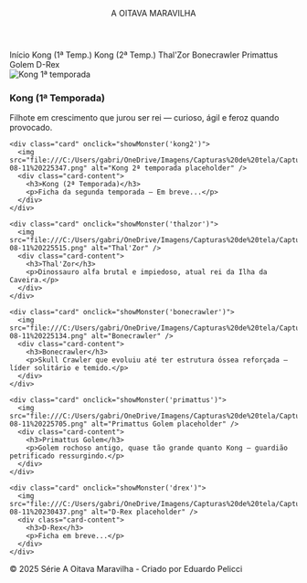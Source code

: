 <!DOCTYPE html>
<html lang="pt-BR">
<head>
<meta charset="UTF-8" />
<meta name="viewport" content="width=device-width, initial-scale=1" />
<title>Ilha da Caveira - Monstros</title>
<style>
  @import url('https://fonts.googleapis.com/css2?family=Nosifer&display=swap');

  * { margin: 0; padding: 0; box-sizing: border-box; }
  body {
    background: url('https://images.unsplash.com/photo-1506744038136-46273834b3fb?auto=format&fit=crop&w=1470&q=80') no-repeat center center fixed;
    background-size: cover;
    color: #f0f0f0;
    font-family: Arial, sans-serif;
    min-height: 100vh;
    display: flex; flex-direction: column;
  }

  header {
    background: rgba(0,0,0,0.8); padding: 1rem 2rem; text-align: center;
    font-family: 'Nosifer', cursive; font-size: 2.8rem; letter-spacing: .15em;
    text-shadow: 2px 2px 6px #000;
  }

  nav { background: rgba(0,0,0,0.7); padding: .5rem 1rem; text-align:center; }
  nav a {
    color: #d1a54a; text-decoration:none; font-weight:bold; margin:0 .6rem; font-size:1.05rem;
    transition: color .25s; cursor:pointer;
  }
  nav a:hover { color:#f7e06e; }

  main {
    flex-grow:1; background: rgba(0,0,0,0.6); padding: 2rem;
    display: grid; grid-template-columns: repeat(auto-fit,minmax(250px,1fr)); gap:1.6rem;
  }

  .card {
    background: rgba(30,30,30,0.92); border:2px solid #7a5c1b; border-radius:10px; overflow:hidden;
    cursor:pointer; box-shadow:0 0 15px #7a5c1b; transition: transform .25s, box-shadow .25s;
  }
  .card:hover { transform: scale(1.04); box-shadow:0 0 30px #d1a54a; }
  .card img { width:100%; height:180px; object-fit:cover; display:block; }
  .card-content { padding:1rem; }
  .card-content h3 { font-family:'Nosifer',cursive; color:#d1a54a; margin-bottom:.4rem; font-size:1.4rem; text-shadow:1px 1px 3px #000; }
  .card-content p { color:#ccc; font-size:.95rem; line-height:1.3; }

  footer { background: rgba(0,0,0,0.8); text-align:center; padding:1rem; color:#aaa; font-size:.85rem; }

  /* Monster page */
  .monster-page { max-width:900px; margin:2rem auto; background: rgba(15,15,15,0.92); border-radius:12px; padding:2rem; box-shadow:0 0 30px #7a5c1b; }
  .monster-page img { width:100%; max-height:420px; object-fit:cover; border-radius:8px; margin-bottom:1.2rem; box-shadow:0 0 20px #d1a54a; }
  .monster-page h2 { font-family:'Nosifer',cursive; color:#d1a54a; font-size:2.2rem; margin-bottom:.8rem; text-align:center; text-shadow:2px 2px 5px #000; }
  .monster-page h3 { margin-top:1.2rem; color:#f7e06e; font-size:1.15rem; border-bottom:2px solid #d1a54a; padding-bottom:.35rem; }
  .monster-page p, .monster-page ul { color:#ddd; font-size:1rem; line-height:1.45; margin-bottom:.6rem; }
  .monster-page ul { margin-left:1.2rem; }

  .back-button { display:inline-block; margin-top:1.2rem; padding:.6rem 1rem; background:#d1a54a; color:#000; font-weight:700; border-radius:6px; text-decoration:none; box-shadow:0 0 10px #d1a54a; cursor:pointer; }
  .back-button:hover { background:#f7e06e; }

  @media (max-width:600px) {
    header { font-size:2rem; padding:1rem; }
    main { padding:1rem; gap:1rem; }
    .card img { height:140px; }
    .monster-page { padding:1rem; margin:1rem; }
  }
</style>
</head>
<body>

<header>A OITAVA MARAVILHA</header>

<nav>
  <a onclick="showHome(); return false;">Início</a>
  <a onclick="showMonster('kong1'); return false;">Kong (1ª Temp.)</a>
  <a onclick="showMonster('kong2'); return false;">Kong (2ª Temp.)</a>
  <a onclick="showMonster('thalzor'); return false;">Thal'Zor</a>
  <a onclick="showMonster('bonecrawler'); return false;">Bonecrawler</a>
  <a onclick="showMonster('primattus'); return false;">Primattus Golem</a>
  <a onclick="showMonster('drex'); return false;">D-Rex</a>
</nav>

<main id="main-content">

  <!-- Home / cards -->
  <section id="home-page">
    <div class="card" onclick="showMonster('kong1')">
      <img src="file:///H:/EA%20FC%202025/kong_jovem2.png" alt="Kong 1ª temporada" />
      <div class="card-content">
        <h3>Kong (1ª Temporada)</h3>
        <p>Filhote em crescimento que jurou ser rei — curioso, ágil e feroz quando provocado.</p>
      </div>
    </div>

    <div class="card" onclick="showMonster('kong2')">
      <img src="file:///C:/Users/gabri/OneDrive/Imagens/Capturas%20de%20tela/Captura%20de%20tela%202025-08-11%20225347.png" alt="Kong 2ª temporada placeholder" />
      <div class="card-content">
        <h3>Kong (2ª Temporada)</h3>
        <p>Ficha da segunda temporada — Em breve...</p>
      </div>
    </div>

    <div class="card" onclick="showMonster('thalzor')">
      <img src="file:///C:/Users/gabri/OneDrive/Imagens/Capturas%20de%20tela/Captura%20de%20tela%202025-08-11%20225515.png" alt="Thal'Zor" />
      <div class="card-content">
        <h3>Thal'Zor</h3>
        <p>Dinossauro alfa brutal e impiedoso, atual rei da Ilha da Caveira.</p>
      </div>
    </div>

    <div class="card" onclick="showMonster('bonecrawler')">
      <img src="file:///C:/Users/gabri/OneDrive/Imagens/Capturas%20de%20tela/Captura%20de%20tela%202025-08-11%20225134.png" alt="Bonecrawler" />
      <div class="card-content">
        <h3>Bonecrawler</h3>
        <p>Skull Crawler que evoluiu até ter estrutura óssea reforçada — líder solitário e temido.</p>
      </div>
    </div>

    <div class="card" onclick="showMonster('primattus')">
      <img src="file:///C:/Users/gabri/OneDrive/Imagens/Capturas%20de%20tela/Captura%20de%20tela%202025-08-11%20225705.png" alt="Primattus Golem placeholder" />
      <div class="card-content">
        <h3>Primattus Golem</h3>
        <p>Golem rochoso antigo, quase tão grande quanto Kong — guardião petrificado ressurgindo.</p>
      </div>
    </div>

    <div class="card" onclick="showMonster('drex')">
      <img src="file:///C:/Users/gabri/OneDrive/Imagens/Capturas%20de%20tela/Captura%20de%20tela%202025-08-11%20230437.png" alt="D-Rex placeholder" />
      <div class="card-content">
        <h3>D-Rex</h3>
        <p>Ficha em breve...</p>
      </div>
    </div>
  </section>

  <!-- Páginas individuais -->

  <!-- Kong 1ª temporada -->
  <section id="monster-kong1" class="monster-page" style="display:none;">
    <h2>King Kong (1ª Temporada)</h2>
    <img src="file:///H:/EA%20FC%202025/kong_jovem.png.png" alt="Kong 1ª temporada" />
    <h3>Ficha</h3>
    <p><strong>Nome:</strong> King Kong<br/>
       <strong>Idade:</strong> 3 anos<br/>
       <strong>Altura:</strong> Início: 8 m • Final: 13 m<br/>
       <strong>Peso:</strong> ~15 a 25 toneladas<br/>
       <strong>Espécie:</strong> Titanus Kong<br/>
       <strong>Afiliação:</strong> Protetor parcial da Ilha da Caveira (em desenvolvimento)<br/>
       <strong>Status:</strong> Vivo</p>

    <h3>História</h3>
    <p>Antes de Kong nascer, Kratos governava a ilha. Thal'Zor liderou uma rebelião que matou Mara (mãe de Kong) e Kratos. Kong, escondido, testemunhou a morte dos pais e jurou se tornar rei. Cresceu sozinho, aprendendo a sobreviver, caçar e lutar.</p>

    <h3>Aparência</h3>
    <p>Mais magro, músculos em formação, pelagem lisa e olhos totalmente amarelos (sem pupilas visíveis).</p>

    <h3>Personalidade</h3>
    <p>Curioso, explorador, inteligente para sua idade, imaturo em momentos de raiva. Extremamente protetor com o que gosta; perde o controle ao ver algo querido destruído.</p>

    <h3>Habilidades</h3>
    <ul>
      <li>Força juvenil — derruba criaturas maiores.</li>
      <li>Agilidade superior à versão adulta.</li>
      <li>Inteligência tática (analisa antes de atacar).</li>
      <li>Grande mobilidade e escalada.</li>
    </ul>

    <h3>Comportamento</h3>
    <p>Patrulha áreas pequenas do território, enfrenta ameaças diretas e demonstra aprendizado contínuo com cada luta.</p>

    <a class="back-button" onclick="showHome(); return false;">Voltar</a>
  </section>

  <!-- Kong 2ª temporada (em breve) -->
  <section id="monster-kong2" class="monster-page" style="display:none;">
    <h2>Kong (2ª Temporada)</h2>
    <img src="file:///C:/Users/gabri/OneDrive/Imagens/Capturas%20de%20tela/Captura%20de%20tela%202025-08-11%20043207.png" alt="Kong 2ª temporada" />
    <p>Ficha da segunda temporada — Em breve...</p>
    <a class="back-button" onclick="showHome(); return false;">Voltar</a>
  </section>

  <!-- Thal'Zor -->
  <section id="monster-thalzor" class="monster-page" style="display:none;">
    <h2>Thal'Zor</h2>
    <img src="file:///C:/Users/gabri/OneDrive/Imagens/Capturas%20de%20tela/Captura%20de%20tela%202025-08-11%20222456.png" alt="Thal'Zor" />
    <h3>História</h3>
    <p>Dinossauro alfa brutal que liderou rebeliões e destruiu a antiga ordem da ilha.</p>
    <h3>Ficha Técnica</h3>
    <p><strong>Espécie:</strong> Dinossauro alfa<br/>
       <strong>Altura:</strong> ~14 metros<br/>
       <strong>Personalidade:</strong> Impiedoso, brutal, dominante</p>
    <a class="back-button" onclick="showHome(); return false;">Voltar</a>
  </section>

  <!-- Bonecrawler -->
  <section id="monster-bonecrawler" class="monster-page" style="display:none;">
    <h2>Bonecrawler</h2>
    <img src="file:///C:/Users/gabri/OneDrive/Imagens/Capturas%20de%20tela/Captura%20de%20tela%202025-08-11%20202529.png" alt="Bonecrawler" />
    <h3>Ficha Técnica</h3>
    <p><strong>Espécie:</strong> Skull Crawler osseus (variação evoluída)<br/>
       <strong>Altura:</strong> 27 metros<br/>
       <strong>Peso:</strong> 65 toneladas</p>

    <h3>História</h3>
    <p>Os nativos falam de um “demônio branco” que vive nas profundezas. O Bonecrawler é uma evolução rara de Skull Crawler que perdeu carne e desenvolveu ossos externos reforçados. Lidera pequenos grupos, respeitado pela força, mas vigiado até pelo Alpha.</p>

    <h3>Aparência</h3>
    <p>Estrutura esquelética exposta, ossos marfim, olhos âmbar, ossos reforçados nas áreas de impacto; movimentos mais lentos, porém devastadores.</p>

    <h3>Comportamento</h3>
    <p>Territorial, embosca de locais elevados ou debaixo da terra; liderança instintiva sobre grupos menores; solitário por natureza.</p>

    <h3>Habilidades</h3>
    <ul>
      <li>Força aumentada — capaz de esmagar rochas.</li>
      <li>Resistência óssea — resistente a projéteis.</li>
      <li>Garras afiadas — cortam madeira e perfuram metal leve.</li>
      <li>Emboscada — mantém padrão furtivo na caçada.</li>
    </ul>

    <a class="back-button" onclick="showHome(); return false;">Voltar</a>
  </section>

  <!-- Primattus Golem -->
  <section id="monster-primattus" class="monster-page" style="display:none;">
    <h2>Primattus Golem</h2>
    <img src="file:///C:/Users/gabri/OneDrive/Imagens/Capturas%20de%20tela/Captura%20de%20tela%202025-08-11%20202849.png" alt="Primattus Golem" />
    <h3>Ficha Técnica</h3>
    <p><strong>Espécie:</strong> Primattus Golem<br/>
       <strong>Altura:</strong> 31 metros<br/>
       <strong>Peso estimado:</strong> ~1.200 toneladas</p>

    <h3>História</h3>
    <p>Antiga espécie que moldava a ilha como santuário. Reproduz lento e foi dizimada por guerras prolongadas. O último entrou em hibernação pétrea e agora desperta, atraído pelo retorno dos Skullcrawlers e pela presença de Kong — que ele vê como intruso.</p>

    <h3>Personalidade & Comportamento</h3>
    <p>Estratégico, calmo e implacável em combate; estilo de luta direto, aproveitando massa e resistência; objetivo: erradicar não-Primattus da ilha.</p>

    <h3>Habilidades</h3>
    <ul>
      <li>Força bruta colossal — esmagamento de rochas.</li>
      <li>Resistência natural — pele rochosa protege de impactos e armas convencionais.</li>
      <li>Ancoragem de combate — pode fincar-se e tornar-se quase inamovível.</li>
      <li>Camuflagem parcial — musgo e vegetação ajudam a esconder-se.</li>
    </ul>

    <a class="back-button" onclick="showHome(); return false;">Voltar</a>
  </section>

  <!-- D-Rex (placeholder) -->
  <section id="monster-drex" class="monster-page" style="display:none;">
    <h2>D-Rex</h2>
    <img src="file:///C:/Users/gabri/OneDrive/Imagens/Capturas%20de%20tela/Captura%20de%20tela%202025-08-11%20230320.png" alt="D-Rex placeholder" />
    <p>Ficha do D-Rex — Em breve...</p>
    <a class="back-button" onclick="showHome(); return false;">Voltar</a>
  </section>

</main>

<footer>© 2025 Série A Oitava Maravilha - Criado por Eduardo Pelicci</footer>

<script>
  function showHome() {
    document.getElementById('home-page').style.display = 'grid';
    const ids = ['monster-kong1','monster-kong2','monster-thalzor','monster-bonecrawler','monster-primattus','monster-drex'];
    ids.forEach(id => { const el = document.getElementById(id); if (el) el.style.display = 'none'; });
  }

  function showMonster(name) {
    showHome();
    const map = {
      'kong1': 'monster-kong1',
      'kong2': 'monster-kong2',
      'thalzor': 'monster-thalzor',
      'bonecrawler': 'monster-bonecrawler',
      'primattus': 'monster-primattus',
      'drex': 'monster-drex'
    };
    const id = map[name];
    if (id) document.getElementById(id).style.display = 'block';
  }

  // mostra por padrão a home
  showHome();
</script>

</body>
</html>

